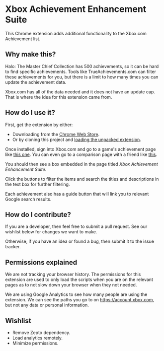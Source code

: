 # Xbox Achievement Enhancement Suite

This Chrome extension adds additional functionality to the Xbox.com Achievement list.

## Why make this?

Halo: The Master Chief Collection has 500 achievements, so it can be hard to find specific achievements. Tools like TrueAchievements.com can filter these achievements for you, but there is a limit to how many times you can update the achievement data.  

Xbox.com has all of the data needed and it does not have an update cap. That is where the idea for this extension came from.

## How do I use it?

First, get the extension by either:

- Downloading from the [Chrome Web Store](https://chrome.google.com/webstore/detail/xbox-achievement-enhancem/mglbdbblfpcfbbihmnfblknlinhalmch).  
- Or by cloning this project and [loading the unpacked extension](https://developer.chrome.com/extensions/getstarted#unpacked).

Once installed, sign into Xbox.com and go to a game's achievement page like [this one](https://account.xbox.com/en-US/Achievements/XboxOne/1144039928). You can even go to a comparison page with a friend like [this](https://account.xbox.com/en-US/Compare/XboxOne/1144039928?gamertag=major%20nelson).

You should then see a box embedded in the page titled *Xbox Achievement Enhancement Suite*.  

Click the buttons to filter the items and search the titles and descriptions in the text box for further filtering.  

Each achievement also has a guide button that will link you to relevant Google search results.

## How do I contribute?

If you are a developer, then feel free to submit a pull request. See our wishlist below for changes we want to make.

Otherwise, if you have an idea or found a bug, then submit it to the issue tracker.

## Permissions explained

We are not tracking your browser history.  The permissions for this extension are used to only load the scripts when you are on the relevant pages as to not slow down your browser when they not needed.

We are using Google Analytics to see how many people are using the extension. We can see the paths you go to on https://account.xbox.com, but not any data or personal information.

## Wishlist

- Remove Zepto dependency.
- Load analytics remotely.
- Minimize permissions.

